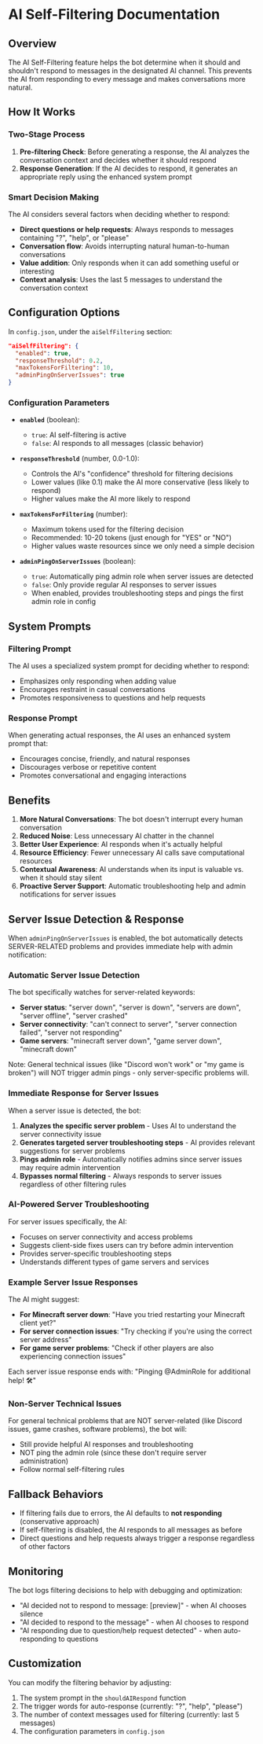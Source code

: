 # AI Self-Filtering Documentation

## Overview
The AI Self-Filtering feature helps the bot determine when it should and shouldn't respond to messages in the designated AI channel. This prevents the AI from responding to every message and makes conversations more natural.

## How It Works

### Two-Stage Process
1. **Pre-filtering Check**: Before generating a response, the AI analyzes the conversation context and decides whether it should respond
2. **Response Generation**: If the AI decides to respond, it generates an appropriate reply using the enhanced system prompt

### Smart Decision Making
The AI considers several factors when deciding whether to respond:
- **Direct questions or help requests**: Always responds to messages containing "?", "help", or "please"
- **Conversation flow**: Avoids interrupting natural human-to-human conversations
- **Value addition**: Only responds when it can add something useful or interesting
- **Context analysis**: Uses the last 5 messages to understand the conversation context

## Configuration Options

In `config.json`, under the `aiSelfFiltering` section:

```json
"aiSelfFiltering": {
  "enabled": true,
  "responseThreshold": 0.2,
  "maxTokensForFiltering": 10,
  "adminPingOnServerIssues": true
}
```

### Configuration Parameters

- **`enabled`** (boolean): 
  - `true`: AI self-filtering is active
  - `false`: AI responds to all messages (classic behavior)

- **`responseThreshold`** (number, 0.0-1.0):
  - Controls the AI's "confidence" threshold for filtering decisions
  - Lower values (like 0.1) make the AI more conservative (less likely to respond)
  - Higher values make the AI more likely to respond

- **`maxTokensForFiltering`** (number):
  - Maximum tokens used for the filtering decision
  - Recommended: 10-20 tokens (just enough for "YES" or "NO")
  - Higher values waste resources since we only need a simple decision

- **`adminPingOnServerIssues`** (boolean):
  - `true`: Automatically ping admin role when server issues are detected
  - `false`: Only provide regular AI responses to server issues
  - When enabled, provides troubleshooting steps and pings the first admin role in config

## System Prompts

### Filtering Prompt
The AI uses a specialized system prompt for deciding whether to respond:
- Emphasizes only responding when adding value
- Encourages restraint in casual conversations
- Promotes responsiveness to questions and help requests

### Response Prompt
When generating actual responses, the AI uses an enhanced system prompt that:
- Encourages concise, friendly, and natural responses
- Discourages verbose or repetitive content
- Promotes conversational and engaging interactions

## Benefits

1. **More Natural Conversations**: The bot doesn't interrupt every human conversation
2. **Reduced Noise**: Less unnecessary AI chatter in the channel
3. **Better User Experience**: AI responds when it's actually helpful
4. **Resource Efficiency**: Fewer unnecessary AI calls save computational resources
5. **Contextual Awareness**: AI understands when its input is valuable vs. when it should stay silent
6. **Proactive Server Support**: Automatic troubleshooting help and admin notifications for server issues

## Server Issue Detection & Response

When `adminPingOnServerIssues` is enabled, the bot automatically detects SERVER-RELATED problems and provides immediate help with admin notification:

### Automatic Server Issue Detection
The bot specifically watches for server-related keywords:
- **Server status**: "server down", "server is down", "servers are down", "server offline", "server crashed"
- **Server connectivity**: "can't connect to server", "server connection failed", "server not responding"
- **Game servers**: "minecraft server down", "game server down", "minecraft down"

Note: General technical issues (like "Discord won't work" or "my game is broken") will NOT trigger admin pings - only server-specific problems will.

### Immediate Response for Server Issues
When a server issue is detected, the bot:
1. **Analyzes the specific server problem** - Uses AI to understand the server connectivity issue
2. **Generates targeted server troubleshooting steps** - AI provides relevant suggestions for server problems
3. **Pings admin role** - Automatically notifies admins since server issues may require admin intervention
4. **Bypasses normal filtering** - Always responds to server issues regardless of other filtering rules

### AI-Powered Server Troubleshooting
For server issues specifically, the AI:
- Focuses on server connectivity and access problems
- Suggests client-side fixes users can try before admin intervention
- Provides server-specific troubleshooting steps
- Understands different types of game servers and services

### Example Server Issue Responses
The AI might suggest:
- **For Minecraft server down**: "Have you tried restarting your Minecraft client yet?"
- **For server connection issues**: "Try checking if you're using the correct server address"
- **For game server problems**: "Check if other players are also experiencing connection issues"

Each server issue response ends with: "Pinging @AdminRole for additional help! 🛠️"

### Non-Server Technical Issues
For general technical problems that are NOT server-related (like Discord issues, game crashes, software problems), the bot will:
- Still provide helpful AI responses and troubleshooting
- NOT ping the admin role (since these don't require server administration)
- Follow normal self-filtering rules

## Fallback Behaviors

- If filtering fails due to errors, the AI defaults to **not responding** (conservative approach)
- If self-filtering is disabled, the AI responds to all messages as before
- Direct questions and help requests always trigger a response regardless of other factors

## Monitoring

The bot logs filtering decisions to help with debugging and optimization:
- "AI decided not to respond to message: [preview]" - when AI chooses silence
- "AI decided to respond to the message" - when AI chooses to respond
- "AI responding due to question/help request detected" - when auto-responding to questions

## Customization

You can modify the filtering behavior by adjusting:
1. The system prompt in the `shouldAIRespond` function
2. The trigger words for auto-response (currently: "?", "help", "please")
3. The number of context messages used for filtering (currently: last 5 messages)
4. The configuration parameters in `config.json`
